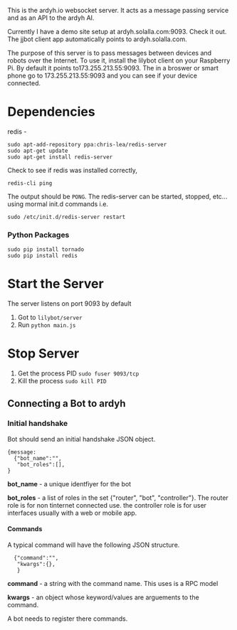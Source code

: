 This is the ardyh.io websocket server. It acts as a message passing service and as an API to the ardyh AI. 


Currently I have a demo site setup at ardyh.solalla.com:9093. Check it out. The jjbot client app automatically points to 
ardyh.solalla.com.

The purpose of this server is to pass messages between devices and robots over the Internet. To use it, 
install the lilybot client on your Raspberry Pi. By default it points to173.255.213.55:9093. The in a broswer or smart phone
go to 173.255.213.55:9093 and you can see if your device connected. 



Dependencies
============
redis - 

```
sudo apt-add-repository ppa:chris-lea/redis-server
sudo apt-get update
sudo apt-get install redis-server
```

Check to see if redis was installed correctly,
```
redis-cli ping
```
The output should be `PONG`. The redis-server can be started, stopped, etc... using mormal init.d commands i.e.

```
sudo /etc/init.d/redis-server restart
```



### Python Packages

```
sudo pip install tornado
sudo pip install redis
```




Start the Server
================
The server listens on port 9093 by default

1. Got to `lilybot/server`
2. Run `python main.js`


Stop Server
===========

1. Get the process PID `sudo fuser 9093/tcp`
2. Kill the process `sudo kill PID`



## Connecting a Bot to ardyh

### Initial handshake

Bot should send an initial handshake JSON object.

```
{message: 
  {"bot_name":"",
   "bot_roles":[], 
}

```

**bot_name** - a unique identfiyer for the bot

**bot_roles** - a list of roles in the set {"router", "bot", "controller"}. The router role is for non tinternet connected use. the controller role is for user interfaces usually  with a web or mobile app.
              
 
#### Commands

A typical command will have the following JSON structure.

```
  {"command":"",
   "kwargs":{},
   }

```

**command** -  a string with the command name. This uses is a RPC model 

**kwargs** - an object whose keyword/values are arguements to the command.


A bot needs to register there commands.









